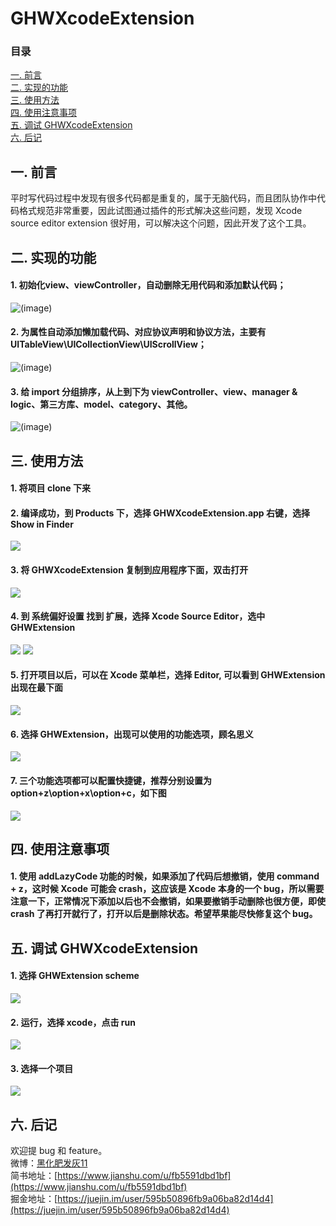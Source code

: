 # GHWXcodeExtension
### 目录

[一. 前言](https://github.com/guohongwei719/GHWXcodeExtension#%E4%B8%80-%E5%89%8D%E8%A8%80)   
[二. 实现的功能](https://github.com/guohongwei719/GHWXcodeExtension#%E4%BA%8C-%E5%AE%9E%E7%8E%B0%E7%9A%84%E5%8A%9F%E8%83%BD)  
[三. 使用方法](https://github.com/guohongwei719/GHWXcodeExtension#%E4%B8%89-%E4%BD%BF%E7%94%A8%E6%96%B9%E6%B3%95)  
[四. 使用注意事项](https://github.com/guohongwei719/GHWXcodeExtension#%E5%9B%9B-%E4%BD%BF%E7%94%A8%E6%B3%A8%E6%84%8F%E4%BA%8B%E9%A1%B9)  
[五. 调试 GHWXcodeExtension](https://github.com/guohongwei719/GHWXcodeExtension#%E4%BA%94-%E8%B0%83%E8%AF%95-ghwxcodeextension)  
[六. 后记](https://github.com/guohongwei719/GHWXcodeExtension#%E5%85%AD-%E5%90%8E%E8%AE%B0)

## 一. 前言
平时写代码过程中发现有很多代码都是重复的，属于无脑代码，而且团队协作中代码格式规范非常重要，因此试图通过插件的形式解决这些问题，发现 Xcode source editor extension 很好用，可以解决这个问题，因此开发了这个工具。
## 二. 实现的功能
#### 1. 初始化view、viewController，自动删除无用代码和添加默认代码；

![(image)](https://github.com/guohongwei719/GHWXcodeExtension/blob/master/resources/initView.gif)


#### 2. 为属性自动添加懒加载代码、对应协议声明和协议方法，主要有 UITableView\UICollectionView\UIScrollView；  

![(image)](https://github.com/guohongwei719/GHWXcodeExtension/blob/master/resources/addLazyCode.gif)

#### 3. 给 import 分组排序，从上到下为 viewController、view、manager & logic、第三方库、model、category、其他。
  
![(image)](https://github.com/guohongwei719/GHWXcodeExtension/blob/master/resources/sortImport.gif)

## 三. 使用方法
#### 1. 将项目 clone 下来
#### 2. 编译成功，到 Products 下，选择 GHWXcodeExtension.app 右键，选择 Show in Finder
![](./resources/6.png)

#### 3. 将 GHWXcodeExtension 复制到应用程序下面，双击打开
![](./resources/7.png)
#### 4. 到 系统偏好设置 找到 扩展，选择 Xcode Source Editor，选中 GHWExtension
![](./resources/8.png)
![](./resources/9.png)

#### 5. 打开项目以后，可以在 Xcode 菜单栏，选择 Editor, 可以看到 GHWExtension 出现在最下面
![](./resources/4.png)

#### 6. 选择 GHWExtension，出现可以使用的功能选项，顾名思义
![](./resources/5.png)

#### 7. 三个功能选项都可以配置快捷键，推荐分别设置为 option+z\option+x\option+c，如下图
![](./resources/10.png)

## 四. 使用注意事项
#### 1. 使用 addLazyCode 功能的时候，如果添加了代码后想撤销，使用 command + z，这时候 Xcode 可能会 crash，这应该是 Xcode 本身的一个 bug，所以需要注意一下，正常情况下添加以后也不会撤销，如果要撤销手动删除也很方便，即使 crash 了再打开就行了，打开以后是删除状态。希望苹果能尽快修复这个 bug。

## 五. 调试 GHWXcodeExtension
#### 1. 选择 GHWExtension scheme
![](./resources/1.png)

#### 2. 运行，选择 xcode，点击 run
![](./resources/2.png)

#### 3. 选择一个项目
![](./resources/3.png)

## 六. 后记
欢迎提 bug 和 feature。  
微博：[黑化肥发灰11](https://weibo.com/u/2977255324)   
简书地址：[https://www.jianshu.com/u/fb5591dbd1bf](https://www.jianshu.com/u/fb5591dbd1bf)  
掘金地址：[https://juejin.im/user/595b50896fb9a06ba82d14d4](https://juejin.im/user/595b50896fb9a06ba82d14d4)